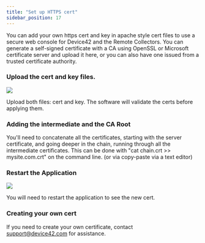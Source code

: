 ```yaml
---
title: "Set up HTTPS cert"
sidebar_position: 17
---
```


You can add your own https cert and key in apache style cert files to use a secure web console for Device42 and the Remote Collectors. You can generate a self-signed certificate with a CA using OpenSSL or Microsoft certificate server and upload it here, or you can also have one issued from a trusted certificate authority.

### Upload the cert and key files.

![](/assets/images/WEB_815_1.jpg)

Upload both files: cert and key. The software will validate the certs before applying them.

### Adding the intermediate and the CA Root

You'll need to concatenate all the certificates, starting with the server certificate, and going deeper in the chain, running through all the intermediate certificates. This can be done with "cat chain.crt >> mysite.com.crt" on the command line. (or via copy-paste via a text editor)

### Restart the Application

![](/assets/images/WEB_815_2.jpg)

You will need to restart the application to see the new cert.

### Creating your own cert

If you need to create your own certificate, contact [support@device42.com](mailto:support@device42.com) for assistance.
